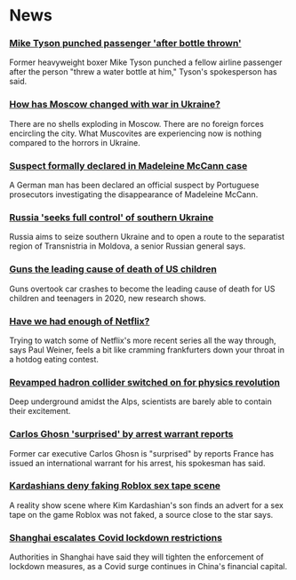 # News
### [Mike Tyson punched passenger 'after bottle thrown'](https://www.bbc.com/news/world-us-canada-61192417)
Former heavyweight boxer Mike Tyson punched a fellow airline passenger after the person "threw a water bottle at him," Tyson's spokesperson has said. 
### [How has Moscow changed with war in Ukraine?](https://www.bbc.com/news/world-europe-61188783)
There are no shells exploding in Moscow. There are no foreign forces encircling the city. What Muscovites are experiencing now is nothing compared to the horrors in Ukraine. 
### [Suspect formally declared in Madeleine McCann case](https://www.bbc.com/news/uk-61183857)
A German man has been declared an official suspect by Portuguese prosecutors investigating the disappearance of Madeleine McCann.
### [Russia 'seeks full control' of southern Ukraine](https://www.bbc.com/news/world-europe-61188943)
Russia aims to seize southern Ukraine and to open a route to the separatist region of Transnistria in Moldova, a senior Russian general says. 
### [Guns the leading cause of death of US children](https://www.bbc.com/news/world-us-canada-61192975)
Guns overtook car crashes to become the leading cause of death for US children and teenagers in 2020, new research shows.
### [Have we had enough of Netflix?](https://www.bbc.com/news/business-61178311)
Trying to watch some of Netflix's more recent series all the way through, says Paul Weiner, feels a bit like cramming frankfurters down your throat in a hotdog eating contest. 
### [Revamped hadron collider switched on for physics revolution](https://www.bbc.com/news/science-environment-61149387)
Deep underground amidst the Alps, scientists are barely able to contain their excitement. 
### [Carlos Ghosn 'surprised' by arrest warrant reports](https://www.bbc.com/news/business-61185304)
Former car executive Carlos Ghosn is "surprised" by reports France has issued an international warrant for his arrest, his spokesman has said.
### [Kardashians deny faking Roblox sex tape scene](https://www.bbc.com/news/technology-61178189)
A reality show scene where Kim Kardashian's son finds an advert for a sex tape on the game Roblox was not faked, a source close to the star says.
### [Shanghai escalates Covid lockdown restrictions](https://www.bbc.com/news/world-asia-china-61137649)
Authorities in Shanghai have said they will tighten the enforcement of lockdown measures, as a Covid surge continues in China's financial capital.
